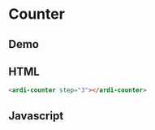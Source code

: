 # Counter

## Demo

<script src="/components/counter.js" type="module"></script>

<ardi-counter step="3"></ardi-counter>

## HTML

```html
<ardi-counter step="3"></ardi-counter>
```

## Javascript

[](../components/counter.js ':include')
